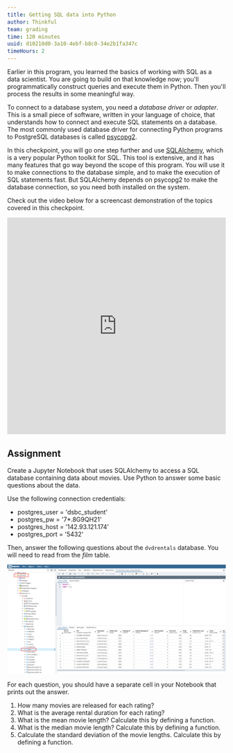 ```yaml
---
title: Getting SQL data into Python
author: Thinkful
team: grading
time: 120 minutes
uuid: d10210d0-3a10-4ebf-b8c0-34e2b1fa347c
timeHours: 2
---
```


Earlier in this program, you learned the basics of working with SQL as a data scientist. You are going to build on that knowledge now; you'll programmatically construct queries and execute them in Python. Then you'll process the results in some meaningful way.

To connect to a database system, you need a *database driver* or *adapter*. This is a small piece of software, written in your language of choice, that understands how to connect and execute SQL statements on a database. The most commonly used database driver for connecting Python programs to PostgreSQL databases is called [psycopg2](https://pypi.org/project/psycopg2/).

In this checkpoint, you will go one step further and use [SQLAlchemy](https://www.sqlalchemy.org/), which is a very popular Python toolkit for SQL. This tool is extensive, and it has many features that go way beyond the scope of this program. You will use it to make connections to the database simple, and to make the execution of SQL statements fast. But SQLAlchemy depends on psycopg2 to make the database connection, so you need both installed on the system.


<jupyter notebook-name="python-sql" course-code="DSBC"></jupyter>

Check out the video below for a screencast demonstration of the topics covered in this checkpoint.
<iframe id="kaltura_player_1590583392" src="https://cdnapisec.kaltura.com/p/2315191/sp/231519100/embedIframeJs/uiconf_id/45331192/partner_id/2315191?iframeembed=true&playerId=kaltura_player_1590583392&entry_id=1_nwfcznqt" width="100%" height="500" allowfullscreen webkitallowfullscreen mozAllowFullScreen allow="autoplay *; fullscreen *; encrypted-media *" frameborder="0"></iframe>


## Assignment

Create a Jupyter Notebook that uses SQLAlchemy to access a SQL database containing data about movies. Use Python to answer some basic questions about the data.

Use the following connection credentials:  
- postgres_user = 'dsbc_student'  
- postgres_pw = '7*.8G9QH21'  
- postgres_host = '142.93.121.174'  
- postgres_port = '5432'  

Then, answer the following questions about the `dvdrentals` database. You will need to read from the *film* table. 

![dvdrentals database,film table](dvdrentals-film.png)

For each question, you should have a separate cell in your Notebook that prints out the answer. 
1. How many movies are released for each rating?
2. What is the average rental duration for each rating? 
3. What is the mean movie length? Calculate this by defining a function.
4. What is the median movie length?  Calculate this by defining a function.
5. Calculate the standard deviation of the movie lengths. Calculate this by defining a function.
